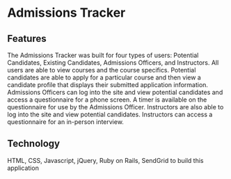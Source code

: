 # Admissions Tracker

## Features

The Admissions Tracker was built for four types of users: Potential Candidates, Existing Candidates, Admissions Officers, and Instructors. All users are able to view courses and the course specifics. 
Potential candidates are able to apply for a particular course and then view a candidate profile that displays their submitted application information.
Admissions Officers can log into the site and view potential candidates and access a questionnaire for a phone screen. A timer is available on the questionnaire for use by the Admissions Officer.
Instructors are also able to log into the site and view potential candidates. Instructors can access a questionnaire for an in-person interview.  

## Technology

HTML, CSS, Javascript, jQuery, Ruby on Rails, SendGrid to build this application

